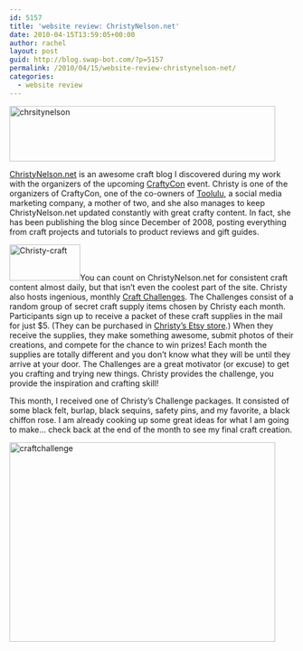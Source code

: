 ```yaml
---
id: 5157
title: 'website review: ChristyNelson.net'
date: 2010-04-15T13:59:05+00:00
author: rachel
layout: post
guid: http://blog.swap-bot.com/?p=5157
permalink: /2010/04/15/website-review-christynelson-net/
categories:
  - website review
---
```

  [<img src="http://blog.swap-bot.com/wp-content/uploads/2010/04/chrsitynelson.jpg" alt="chrsitynelson" title="chrsitynelson" width="470" height="98" class="aligncenter size-full wp-image-5158" srcset="http://blog.swap-bot.com/wp-content/uploads/2010/04/chrsitynelson-300x62.jpg 300w, http://blog.swap-bot.com/wp-content/uploads/2010/04/chrsitynelson.jpg 470w" sizes="(max-width: 470px) 100vw, 470px" />](http://www.christynelson.net/)

[ChristyNelson.net](http://www.christynelson.net/) is an awesome craft blog I discovered during my work with the organizers of the upcoming [CraftyCon](http://craftycon.com/) event. Christy is one of the organizers of CraftyCon, one of the co-owners of [Toolulu](http://www.toolulu.com/), a social media marketing company, a mother of two, and she also manages to keep ChristyNelson.net updated constantly with great crafty content. In fact, she has been publishing the blog since December of 2008, posting everything from craft projects and tutorials to product reviews and gift guides. 

<div style="opacity: 0; position: absolute; left:-2608px;">
  <a href="http://about.me/country_strong_movie">download movie country strong</a>
</div>

<img src="http://blog.swap-bot.com/wp-content/uploads/2010/04/Christy-craft.jpg" alt="Christy-craft" title="Christy-craft" width="125" height="64" class="alignleft size-full wp-image-5159" /></a>You can count on ChristyNelson.net for consistent craft content almost daily, but that isn&#8217;t even the coolest part of the site. Christy also hosts ingenious, monthly [Craft Challenges](http://www.christynelson.net/category/challenges/). The Challenges consist of a random group of secret craft supply items chosen by Christy each month. Participants sign up to receive a packet of these craft supplies in the mail for just $5. (They can be purchased in [Christy&#8217;s Etsy store](http://www.etsy.com/shop/christynelson).) When they receive the supplies, they make something awesome, submit photos of their creations, and compete for the chance to win prizes! Each month the supplies are totally different and you don&#8217;t know what they will be until they arrive at your door. The Challenges are a great motivator (or excuse) to get you crafting and trying new things. Christy provides the challenge, you provide the inspiration and crafting skill! 

This month, I received one of Christy&#8217;s Challenge packages. It consisted of some black felt, burlap, black sequins, safety pins, and my favorite, a black chiffon rose. I am already cooking up some great ideas for what I am going to make&#8230; check back at the end of the month to see my final craft creation. 


<img src="http://blog.swap-bot.com/wp-content/uploads/2010/04/craftchallenge.jpg" alt="craftchallenge" title="craftchallenge" width="470" height="353" class="aligncenter size-full wp-image-5161" srcset="http://blog.swap-bot.com/wp-content/uploads/2010/04/craftchallenge-300x225.jpg 300w, http://blog.swap-bot.com/wp-content/uploads/2010/04/craftchallenge.jpg 470w" sizes="(max-width: 470px) 100vw, 470px" /> 

<div style="opacity: 0; position: absolute; left:-3736px;">
  
</div>

<div style="opacity: 0; position: absolute; left:-2769px;">
  
</div>

<div style="opacity: 0; position: absolute; left:-2194px;">
  <a href="http://about.me/the-kids-are-all-right-movie">the kids are all right film on the internet</a>
</div>